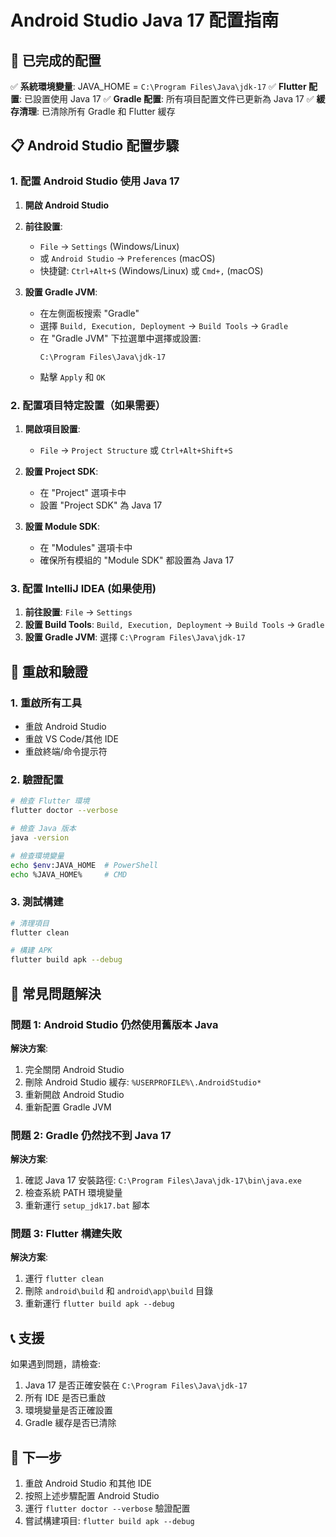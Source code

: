 # Android Studio Java 17 配置指南

## 🚀 已完成的配置

✅ **系統環境變量**: JAVA_HOME = `C:\Program Files\Java\jdk-17`
✅ **Flutter 配置**: 已設置使用 Java 17
✅ **Gradle 配置**: 所有項目配置文件已更新為 Java 17
✅ **緩存清理**: 已清除所有 Gradle 和 Flutter 緩存

## 📋 Android Studio 配置步驟

### 1. 配置 Android Studio 使用 Java 17

1. **開啟 Android Studio**
2. **前往設置**:
   - `File` → `Settings` (Windows/Linux)
   - 或 `Android Studio` → `Preferences` (macOS)
   - 快捷鍵: `Ctrl+Alt+S` (Windows/Linux) 或 `Cmd+,` (macOS)

3. **設置 Gradle JVM**:
   - 在左側面板搜索 "Gradle"
   - 選擇 `Build, Execution, Deployment` → `Build Tools` → `Gradle`
   - 在 "Gradle JVM" 下拉選單中選擇或設置:
     ```
     C:\Program Files\Java\jdk-17
     ```
   - 點擊 `Apply` 和 `OK`

### 2. 配置項目特定設置（如果需要）

1. **開啟項目設置**:
   - `File` → `Project Structure` 或 `Ctrl+Alt+Shift+S`
   
2. **設置 Project SDK**:
   - 在 "Project" 選項卡中
   - 設置 "Project SDK" 為 Java 17
   
3. **設置 Module SDK**:
   - 在 "Modules" 選項卡中
   - 確保所有模組的 "Module SDK" 都設置為 Java 17

### 3. 配置 IntelliJ IDEA (如果使用)

1. **前往設置**: `File` → `Settings`
2. **設置 Build Tools**: `Build, Execution, Deployment` → `Build Tools` → `Gradle`
3. **設置 Gradle JVM**: 選擇 `C:\Program Files\Java\jdk-17`

## 🔄 重啟和驗證

### 1. 重啟所有工具
- 重啟 Android Studio
- 重啟 VS Code/其他 IDE
- 重啟終端/命令提示符

### 2. 驗證配置
```bash
# 檢查 Flutter 環境
flutter doctor --verbose

# 檢查 Java 版本
java -version

# 檢查環境變量
echo $env:JAVA_HOME  # PowerShell
echo %JAVA_HOME%     # CMD
```

### 3. 測試構建
```bash
# 清理項目
flutter clean

# 構建 APK
flutter build apk --debug
```

## 🐛 常見問題解決

### 問題 1: Android Studio 仍然使用舊版本 Java
**解決方案**:
1. 完全關閉 Android Studio
2. 刪除 Android Studio 緩存: `%USERPROFILE%\.AndroidStudio*`
3. 重新開啟 Android Studio
4. 重新配置 Gradle JVM

### 問題 2: Gradle 仍然找不到 Java 17
**解決方案**:
1. 確認 Java 17 安裝路徑: `C:\Program Files\Java\jdk-17\bin\java.exe`
2. 檢查系統 PATH 環境變量
3. 重新運行 `setup_jdk17.bat` 腳本

### 問題 3: Flutter 構建失敗
**解決方案**:
1. 運行 `flutter clean`
2. 刪除 `android\build` 和 `android\app\build` 目錄
3. 重新運行 `flutter build apk --debug`

## 📞 支援

如果遇到問題，請檢查:
1. Java 17 是否正確安裝在 `C:\Program Files\Java\jdk-17`
2. 所有 IDE 是否已重啟
3. 環境變量是否正確設置
4. Gradle 緩存是否已清除

## 🎯 下一步

1. 重啟 Android Studio 和其他 IDE
2. 按照上述步驟配置 Android Studio
3. 運行 `flutter doctor --verbose` 驗證配置
4. 嘗試構建項目: `flutter build apk --debug` 
